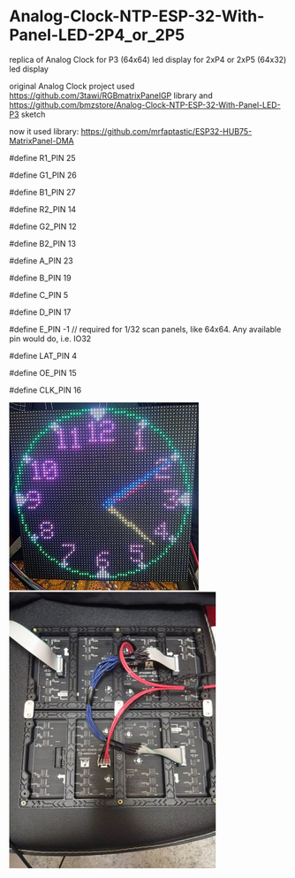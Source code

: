 # Analog-Clock-NTP-ESP-32-With-Panel-LED-2P4_or_2P5
replica of Analog Clock for P3 (64x64) led display for 2xP4 or 2xP5 (64x32) led display

original Analog Clock project used https://github.com/3tawi/RGBmatrixPanelGP library and https://github.com/bmzstore/Analog-Clock-NTP-ESP-32-With-Panel-LED-P3 sketch


now it used library: https://github.com/mrfaptastic/ESP32-HUB75-MatrixPanel-DMA

#define R1_PIN 25

#define G1_PIN 26

#define B1_PIN 27

#define R2_PIN 14

#define G2_PIN 12

#define B2_PIN 13

#define A_PIN 23

#define B_PIN 19

#define C_PIN 5

#define D_PIN 17

#define E_PIN -1 // required for 1/32 scan panels, like 64x64. Any available pin would do, i.e. IO32

#define LAT_PIN 4

#define OE_PIN 15

#define CLK_PIN 16

![Analog Clock NTP](https://github.com/tehniq3/Analog-Clock-NTP-ESP-32-With-Panel-LED-2P4_or_2P5/blob/main/photo/montaj_AdySos_1m.jpg)
![backside](https://github.com/tehniq3/Analog-Clock-NTP-ESP-32-With-Panel-LED-2P4_or_2P5/blob/main/photo/montaj_AdySos_2m.jpg)
